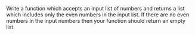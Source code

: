 Write a function which accepts an input list of numbers and returns a list which includes only the even numbers in the input list. If there are no even numbers in the input numbers then your function should return an empty list.
